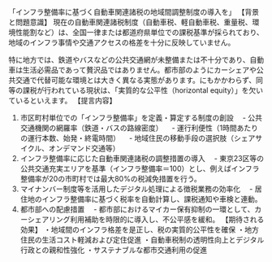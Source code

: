 「インフラ整備率に基づく自動車関連諸税の地域間調整制度の導入を」
【背景と問題意識】
現在の自動車関連諸税制度（自動車税、軽自動車税、重量税、環境性能割など）は、全国一律または都道府県単位での課税基準が採られており、地域のインフラ事情や交通アクセスの格差を十分に反映していません。

特に地方では、鉄道やバスなどの公共交通網が未整備または不十分であり、自動車は生活必需品であって贅沢品ではありません。都市部のようにカーシェアや公共交通で代替可能な環境とは大きく異なる実態があります。にもかかわらず、同等の課税が行われている現状は、「実質的な公平性（horizontal equity）」を欠いているといえます。
【提言内容】
1. 市区町村単位での「インフラ整備率」を定義・算定する制度の創設
　- 公共交通機関の網羅率（鉄道・バスの路線密度）
　- 運行利便性（1時間あたりの運行本数、始発・終電時間）
　- 地域住民の移動手段の選択肢（シェアサイクル、オンデマンド交通等）
2. インフラ整備率に応じた自動車関連諸税の調整措置の導入
　- 東京23区等の公共交通充実エリアを基準（インフラ整備率＝100）とし、例えばインフラ整備率が20の市町村では最大80%の税減免措置を行う。
3. マイナンバー制度等を活用したデジタル処理による徴税業務の効率化
　- 居住地のインフラ整備率に基づく税率を自動計算し、課税通知や車検と連動。
4. 都市部への配慮措置
　- 都市部におけるマイカー保有抑制の一環として、カーシェアリング利用補助を時限的に導入し、不公平感を緩和。
【期待される効果】
・地域間のインフラ格差を是正し、税の実質的公平性を確保
・地方住民の生活コスト軽減および定住促進
・自動車税制の透明性向上とデジタル行政との親和性強化
・サステナブルな都市交通利用の促進